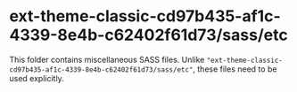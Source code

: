 # ext-theme-classic-cd97b435-af1c-4339-8e4b-c62402f61d73/sass/etc

This folder contains miscellaneous SASS files. Unlike `"ext-theme-classic-cd97b435-af1c-4339-8e4b-c62402f61d73/sass/etc"`, these files
need to be used explicitly.
